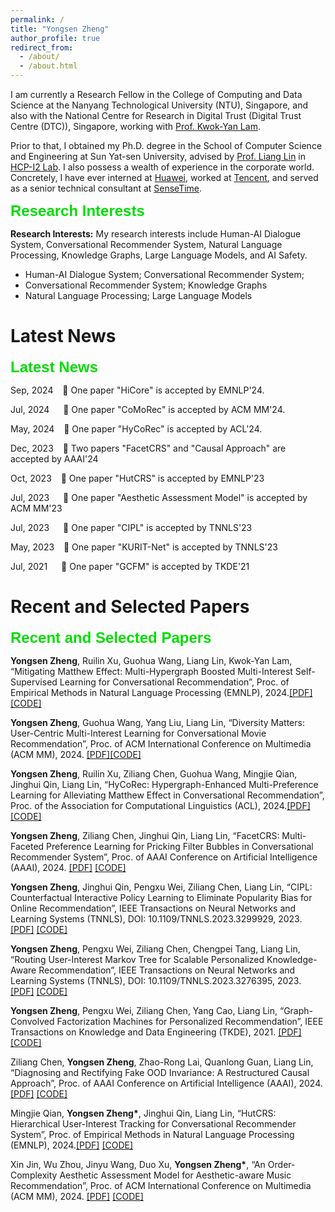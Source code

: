 ```yaml
---
permalink: /
title: "Yongsen Zheng"
author_profile: true
redirect_from: 
  - /about/
  - /about.html
---
```


<p align="left">
I am currently a Research Fellow in the College of Computing and Data Science at the Nanyang Technological University (NTU), Singapore, and also with the National Centre for Research in Digital Trust (Digital Trust Centre (DTC)), Singapore, working with <a href="https://personal.ntu.edu.sg/kwokyan.lam/">Prof. Kwok-Yan Lam</a>. 
</p>

<p align="left">
Prior to that, I obtained my Ph.D. degree in the School of Computer Science and Engineering at Sun Yat-sen University, advised by <a href="http://www.linliang.net/">Prof. Liang Lin</a> in <a href="https://www.sysu-hcp.net/home/">HCP-I2 Lab</a>. I also possess a wealth of experience in the corporate world. Concretely, I have ever interned at <a href="https://www.huawei.com/cn/?ic_medium=direct&ic_source=surlent">Huawei</a>, worked at <a href="https://www.tencent.com/en-us/">Tencent</a>, and served as a senior technical consultant at <a href="https://www.sensetime.com/en">SenseTime</a>.
</p>

<font face="Helvetica" color="#00dddd;" size=5pt ><strong>Research Interests</strong></font>
<p align="left"><strong>Research Interests:</strong> My research interests include Human-AI Dialogue System, Conversational Recommender System, Natural Language Processing, Knowledge Graphs, Large Language Models, and AI Safety.</p> 

* Human-AI Dialogue System; Conversational Recommender System; 
* Conversational Recommender System; Knowledge Graphs
* Natural Language Processing; Large Language Models


Latest News
======
<font face="Helvetica" color="#00dddd;" size=5pt ><strong>Latest News</strong></font>
<p align="left">Sep, 2024 &ensp; 🚀 One paper "HiCore" is accepted by EMNLP'24.</p>
<p align="left">Jul, 2024 &emsp; 🚀 One paper "CoMoRec" is accepted by ACM MM'24.</p>
<p align="left">May, 2024 &ensp; 🚀 One paper "HyCoRec" is accepted by ACL'24.</p>
<p align="left">Dec, 2023 &ensp; 🚀 Two papers "FacetCRS" and "Causal Approach" are accepted by AAAI'24</p>
<p align="left">Oct, 2023 &ensp; 🚀 One paper "HutCRS" is accepted by EMNLP'23</p>
<p align="left">Jul, 2023 &emsp; 🚀 One paper "Aesthetic Assessment Model" is accepted by ACM MM'23</p>
<p align="left">Jul, 2023 &emsp; 🚀 One paper "CIPL" is accepted by TNNLS'23</p>
<p align="left">May, 2023 &ensp; 🚀 One paper "KURIT-Net" is accepted by TNNLS'23</p>
<p align="left">Jul, 2021 &emsp; 🚀 One paper "GCFM" is accepted by TKDE'21</p>


Recent and Selected Papers
======
<font face="Helvetica" color="#00dddd;" size=5pt ><strong>Recent and Selected Papers</strong></font>
<p align="left"><strong>Yongsen Zheng</strong>, Ruilin Xu, Guohua Wang, Liang Lin, Kwok-Yan Lam, “Mitigating Matthew Effect: Multi-Hypergraph Boosted Multi-Interest Self-Supervised Learning for Conversational Recommendation”, Proc. of Empirical Methods in Natural Language Processing (EMNLP), 2024.<a href="https:XXXX">[PDF]</a> <a href="https:XXXX">[CODE]</a></p>

<p align="left"><strong>Yongsen Zheng</strong>, Guohua Wang, Yang Liu, Liang Lin, “Diversity Matters: User-Centric Multi-Interest Learning for
Conversational Movie Recommendation”, Proc. of ACM International Conference on Multimedia (ACM MM), 2024. <a href="https:XXXX">[PDF]</a><a href="https:XXXX">[CODE]</a></p>

<p align="left"><strong>Yongsen Zheng</strong>, Ruilin Xu, Ziliang Chen, Guohua Wang, Mingjie Qian, Jinghui Qin, Liang Lin, “HyCoRec: Hypergraph-Enhanced Multi-Preference Learning for Alleviating Matthew Effect in Conversational Recommendation”, Proc. of the Association for Computational Linguistics (ACL), 2024.<a href="https:XXXX">[PDF]</a> <a href="https:XXXX">[CODE]</a></p>


<p align="left"><strong>Yongsen Zheng</strong>, Ziliang Chen, Jinghui Qin, Liang Lin, “FacetCRS: Multi-Faceted Preference Learning for Pricking Filter Bubbles in Conversational Recommender System”, Proc. of AAAI Conference on Artificial Intelligence (AAAI), 2024. <a href="https:XXXX">[PDF]</a> <a href="https:XXXX">[CODE]</a></p>

<p align="left"><strong>Yongsen Zheng</strong>, Jinghui Qin, Pengxu Wei, Ziliang Chen, Liang Lin, “CIPL: Counterfactual Interactive Policy Learning to Eliminate Popularity Bias for Online Recommendation”, IEEE Transactions on Neural Networks and Learning Systems (TNNLS), DOI: 10.1109/TNNLS.2023.3299929, 2023. <a href="https:XXXX">[PDF]</a> <a href="https:XXXX">[CODE]</a></p>

<p align="left"><strong>Yongsen Zheng</strong>, Pengxu Wei, Ziliang Chen, Chengpei Tang, Liang Lin, “Routing User-Interest Markov Tree for Scalable
Personalized Knowledge-Aware Recommendation”, IEEE Transactions on Neural Networks and Learning Systems (TNNLS), DOI: 10.1109/TNNLS.2023.3276395, 2023. <a href="https:XXXX">[PDF]</a> <a href="https:XXXX">[CODE]</a></p>

<p align="left"><strong>Yongsen Zheng</strong>, Pengxu Wei, Ziliang Chen, Yang Cao, Liang Lin, “Graph-Convolved Factorization Machines for
Personalized Recommendation”, IEEE Transactions on Knowledge and Data Engineering (TKDE), 2021. <a href="https:XXXX">[PDF]</a> <a href="https:XXXX">[CODE]</a></p>

<p align="left">Ziliang Chen, <strong>Yongsen Zheng</strong>, Zhao-Rong Lai, Quanlong Guan, Liang Lin, “Diagnosing and Rectifying Fake OOD Invariance: A Restructured Causal Approach”, Proc. of AAAI Conference on Artificial Intelligence (AAAI), 2024. <a href="https:XXXX">[PDF]</a> <a href="https:XXXX">[CODE]</a></p>

<p align="left">Mingjie Qian, <strong>Yongsen Zheng*</strong>, Jinghui Qin, Liang Lin, “HutCRS: Hierarchical User-Interest Tracking for Conversational Recommender System”, Proc. of Empirical Methods in Natural Language Processing (EMNLP), 2024.<a href="https:XXXX">[PDF]</a> <a href="https:XXXX">[CODE]</a></p>

<p align="left">Xin Jin, Wu Zhou, Jinyu Wang, Duo Xu, <strong>Yongsen Zheng*</strong>, “An Order-Complexity Aesthetic Assessment Model for Aesthetic-aware Music Recommendation”, Proc. of ACM International Conference on Multimedia (ACM MM), 2024. <a href="https:XXXX">[PDF]</a> <a href="https:XXXX">[CODE]</a></p>

